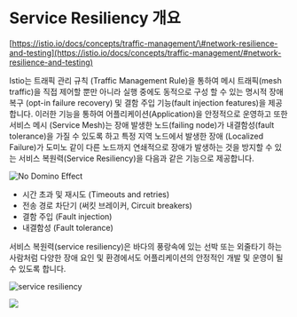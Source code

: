 # Service Resiliency 개요

[https://istio.io/docs/concepts/traffic-management/\#network-resilience-and-testing](https://istio.io/docs/concepts/traffic-management/#network-resilience-and-testing)

Istio는 트래픽 관리 규칙 \(Traffic Management Rule\)을 통하여 메시 트래픽\(mesh traffic\)을 직접 제어할 뿐만 아니라 실행 중에도 동적으로 구성 할 수 있는 명시적 장애 복구 \(opt-in failure recovery\) 및 결함 주입 기능\(fault injection features\)을 제공합니다. 이러한 기능을 통하여 어플리케이션\(Application\)을 안정적으로 운영하고 또한 서비스 메시 \(Service Mesh\)는 장애 발생한 노드\(failing node\)가 내결함성\(fault tolerance\)을 가질 수 있도록 하고 특정 지역 노드에서 발생한 장애 \(Localized Failure\)가 도미노 같이 다른 노드까지 연쇄적으로 장애가 발생하는 것을 방지할 수 있는 서비스 복원력\(Service Resiliency\)을 다음과 같은 기능으로 제공합니다.

![No Domino Effect](https://github.com/istiokrsg/istio_book_kr/tree/464b5afc6cefeeebdf188fe4182a4b8e17b46c4b/.gitbook/assets/no_domino_effect.jpg)

* 시간 초과 및 재시도 \(Timeouts and retries\)
* 전송 경로 차단기 \(써킷 브레이커, Circuit breakers\)
* 결함 주입 \(Fault injection\)
* 내결함성 \(Fault tolerance\)

서비스 복원력\(service resiliency\)은 바다의 풍랑속에 있는 선박 또는 외줄타기 하는 사람처럼 다양한 장애 요인 및 환경에서도 어플리케이션의 안정적인 개발 및 운영이 될 수 있도록 합니다.

![service resiliency](https://github.com/istiokrsg/istio_book_kr/tree/464b5afc6cefeeebdf188fe4182a4b8e17b46c4b/.gitbook/assets/resilience_ship.png)

![](https://github.com/istiokrsg/istio_book_kr/tree/464b5afc6cefeeebdf188fe4182a4b8e17b46c4b/.gitbook/assets/requesttimeouts10.png)

